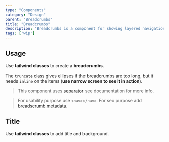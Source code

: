 ```yaml
---
type: "Components"
category: "Design"
parent: "Breadcrumbs"
title: "Breadcrumbs"
description: "Breadcrumbs is a component for showing layered navigation states."
tags: ['wip']
---
```


## Usage

Use **tailwind classes** to create a **breadcrumbs**.

The `truncate` class gives ellipses if the breadcrumbs are too long, but it needs `inline` on the items (**use narrow screen to see it in action**).

> This component uses [separator](/components/separator) see documentation for more info.

> For usability purpose use `<nav></nav>`. For seo purpose add [breadscrumb metadata](https://developers.google.com/search/docs/data-types/breadcrumb).

<demo>
  <demoinline src="demos/components/breadcrumbs/usage">
  </demoinline>
</demo>

## Title

Use **tailwind classes** to add title and background.

<demo>
  <demoinline src="demos/components/breadcrumbs/title">
  </demoinline>
</demo>
